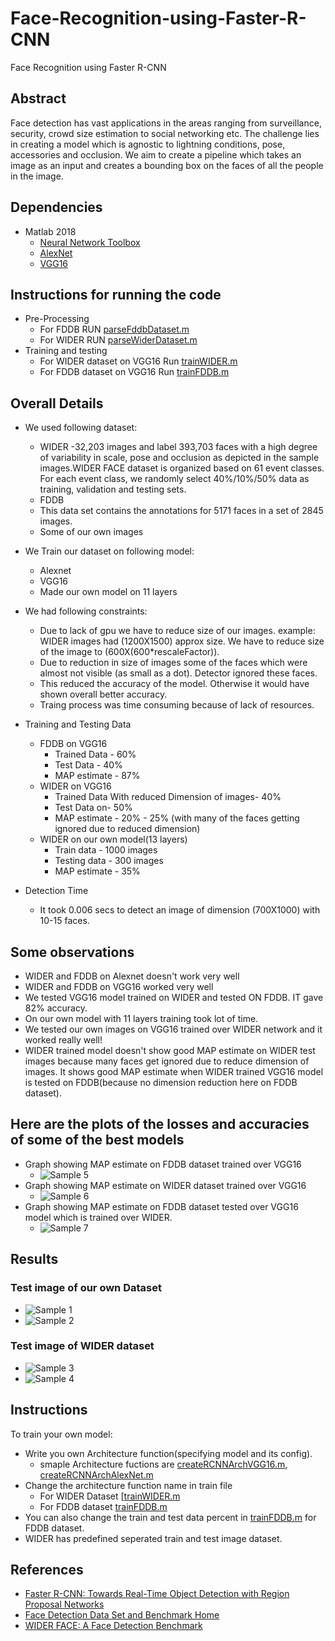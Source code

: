 # Face-Recognition-using-Faster-R-CNN
Face Recognition using Faster R-CNN

## Abstract
Face detection has vast applications in the areas ranging from surveillance, security, crowd size estimation to social networking etc. The challenge lies in creating a model which is agnostic to lightning conditions, pose, accessories and occlusion. We aim to create a pipeline which takes an image as an input and creates a bounding box on the faces of all the people in the image. 

## Dependencies
- Matlab 2018
  - [Neural Network Toolbox](https://www.mathworks.com/products/neural-network.html)
  - [AlexNet](https://www.mathworks.com/help/nnet/ref/alexnet.html)
  - [VGG16](https://www.mathworks.com/help/nnet/ref/vgg16.html)

## Instructions for running the code
- Pre-Processing
  - For FDDB RUN [parseFddbDataset.m](face-recognition/parseFddbDataset.m)
  - For WIDER RUN [parseWiderDataset.m](face-recognition/parseWiderDataset.m) 
- Training and testing 
  - For WIDER dataset on VGG16 Run [trainWIDER.m]([face-recognition/Train_2_1_TL.m)
  - For FDDB dataset on VGG16 Run [trainFDDB.m](face-recognition/Ayush_Train_VGG_FDDB.m)

## Overall Details
- We used following dataset:
  - WIDER
    -32,203 images and label 393,703 faces with a high degree of variability in scale, pose and occlusion as depicted in the sample images.WIDER FACE dataset is organized based on 61 event classes. For each event class, we randomly select 40%/10%/50% data as training, validation and testing sets.
  - FDDB
   - This data set contains the annotations for 5171 faces in a set of 2845 images.
  - Some of our own images

- We Train our dataset on following model:
  - Alexnet
  - VGG16
  - Made our own model on 11 layers

- We had following constraints:
  - Due to lack of gpu we have to reduce size of our images.
  example: WIDER images had (1200X1500) approx size. We have to reduce size of the image to (600X(600*rescaleFactor)).
  - Due to reduction in size of images some of the faces which were almost not visible (as small as a dot). Detector ignored these faces.
  - This reduced the accuracy of the model. Otherwise it would have shown overall better accuracy.
  - Traing process was time consuming because of lack of resources.



- Training and Testing Data
  - FDDB on VGG16
    - Trained Data - 60%
    - Test Data - 40%
    - MAP estimate - 87%
  - WIDER on VGG16
    - Trained Data With reduced Dimension of images- 40%
    - Test Data on- 50%
    - MAP estimate - 20% - 25% (with many of the faces getting ignored due to reduced dimension)
  - WIDER on our own model(13 layers)
    - Train data - 1000 images
    - Testing data - 300 images
    - MAP estimate - 35%
- Detection Time
  - It took 0.006 secs to detect an image of dimension (700X1000) with 10-15 faces. 

## Some observations
  - WIDER and FDDB on Alexnet doesn't work very well
  - WIDER and FDDB on VGG16 worked very well
  - We tested VGG16 model trained on WIDER and tested ON FDDB. IT gave 82% accuracy.
  - On our own model with 11 layers training took lot of time.
  - We tested our own images on VGG16 trained over WIDER network and it worked really well!
  - WIDER trained model doesn't show good MAP estimate on WIDER test images because many faces get ignored due to reduce dimension of images. It shows good MAP estimate when WIDER trained VGG16 model is tested on FDDB(because no dimension reduction here on FDDB dataset).
  
## Here are the plots of the losses and accuracies of some of the best models
- Graph showing MAP estimate on FDDB dataset trained over VGG16
    - ![Sample 5](samples/precision_graph_FDDB.png)
- Graph showing MAP estimate on WIDER dataset trained over VGG16
    - ![Sample 6](samples/accuracy_WIDER.png)
- Graph showing MAP estimate on FDDB dataset tested over VGG16 model which is trained over WIDER.
    - ![Sample 7](samples/ACCURACyOfFDDBonWIDErTRAInMODEL.png)
 

## Results
### Test image of our own Dataset
- ![Sample 1](samples/cs2016-19.png)
- ![Sample 2](samples/csera-19.png)
### Test image of WIDER dataset 
- ![Sample 3](samples/29_Students_Schoolkids_Students_Schoolkids_29_251.jpg)
- ![Sample 4](samples/10_People_Marching_People_Marching_2_373.jpg)
    
 ## Instructions
To train your own model:
 - Write you own Architecture function(specifying model and its config).
    - smaple Architecture fuctions are [createRCNNArchVGG16.m](face-recognition/createRCNNArchVGG16.m), [createRCNNArchAlexNet.m](face-recognition/createRCNNArchAlexNet.m)
 - Change the architecture function name in train file 
    - For WIDER Dataset [[trainWIDER.m](face-recognition/Train_2_1_TL.m)
    - For FDDB dataset  [trainFDDB.m](face-recognition/Ayush_Train_VGG_FDDB.m)
 - You can also change the train and test data percent in [trainFDDB.m](face-recognition/Ayush_Train_VGG_FDDB.m) for FDDB dataset. 
 - WIDER has predefined seperated train and test image dataset.
  
 
 
 ## References
 - [Faster R-CNN: Towards Real-Time Object Detection with Region Proposal Networks](https://arxiv.org/abs/1506.01497)
 - [Face Detection Data Set and Benchmark Home](http://vis-www.cs.umass.edu/fddb/) 
 - [WIDER FACE: A Face Detection Benchmark](http://mmlab.ie.cuhk.edu.hk/projects/WIDERFace/)
